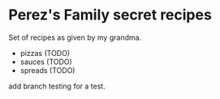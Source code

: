 # Perez's Family secret recipes

Set of recipes as given by my grandma.

- pizzas (TODO)
- sauces (TODO)
- spreads (TODO)

add branch testing for a test.